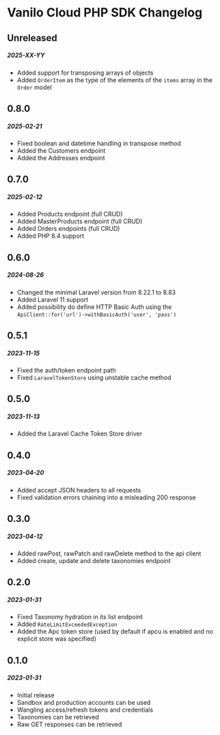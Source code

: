 # Vanilo Cloud PHP SDK Changelog

## Unreleased
##### 2025-XX-YY

- Added support for transposing arrays of objects
- Added `OrderItem` as the type of the elements of the `items` array in the `Order` model

## 0.8.0
##### 2025-02-21

- Fixed boolean and datetime handling in transpose method
- Added the Customers endpoint
- Added the Addresses endpoint

## 0.7.0
##### 2025-02-12

- Added Products endpoint (full CRUD)
- Added MasterProducts endpoint (full CRUD)
- Added Orders endpoints (full CRUD)
- Added PHP 8.4 support

## 0.6.0
##### 2024-08-26

- Changed the minimal Laravel version from 8.22.1 to 8.83
- Added Laravel 11 support
- Added possibility do define HTTP Basic Auth using the `ApiClient::for('url')->withBasicAuth('user', 'pass')`

## 0.5.1
##### 2023-11-15

- Fixed the auth/token endpoint path
- Fixed `LaravelTokenStore` using unstable cache method

## 0.5.0
##### 2023-11-13

- Added the Laravel Cache Token Store driver

## 0.4.0
##### 2023-04-20

- Added accept JSON headers to all requests
- Fixed validation errors chaining into a misleading 200 response

## 0.3.0
##### 2023-04-12

- Added rawPost, rawPatch and rawDelete method to the api client
- Added create, update and delete taxonomies endpoint

## 0.2.0
##### 2023-01-31

- Fixed Taxonomy hydration in its list endpoint
- Added `RateLimitExceededException`
- Added the Apc token store (used by default if apcu is enabled and no explicit store was specified)

## 0.1.0
##### 2023-01-31

- Initial release
- Sandbox and production accounts can be used
- Wangling access/refresh tokens and credentials
- Taxonomies can be retrieved
- Raw GET responses can be retrieved
